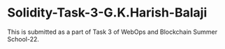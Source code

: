 # Solidity-Task-3-G.K.Harish-Balaji
This is submitted as a part of Task 3  of WebOps and Blockchain Summer School-22.
